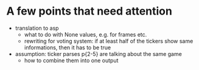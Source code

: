 # A few points that need attention
- translation to asp
  - what to do with None values, e.g. for frames etc.
  - rewriting for voting system: if at least half of the tickers show same informations, then it has to be true
- assumption: ticker parses p{2-5} are talking about the same game
  - how to combine them into one output
  
